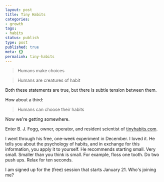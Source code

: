 ```yaml
---
layout: post
title: Tiny Habits
categories:
- growth
tags:
- habits
status: publish
type: post
published: true
meta: {}
permalink: tiny-habits
---
```

> Humans make choices

> Humans are creatures of habit

Both these statements are true, but there is subtle tension between them.

How about a third:

> Humans can choose their habits

Now we're getting somewhere.

Enter B. J. Fogg, owner, operator, and resident scientist of [tinyhabits.com](http://tinyhabits.com/).

I went through his free, one-week experiment in December. I loved it. He tells you about the psychology of habits, and in exchange for this information, you apply it to yourself. He recommends starting small. Very small. Smaller than you think is small. For example, floss one tooth. Do two push ups. Relax for ten seconds.

I am signed up for the (free) session that starts January 21\. Who's joining me?
